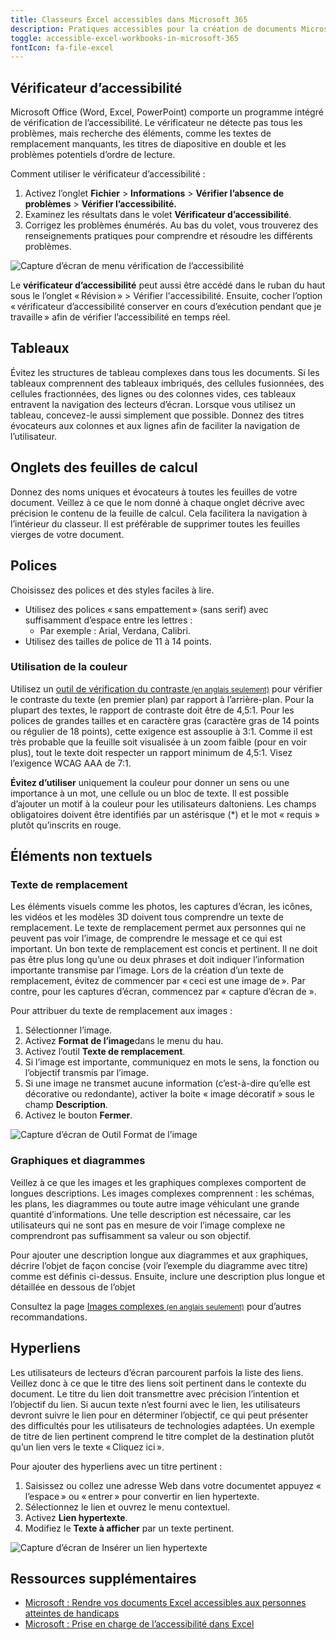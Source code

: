 ```yaml
---
title: Classeurs Excel accessibles dans Microsoft 365
description: Pratiques accessibles pour la création de documents Microsoft Excel.
toggle: accessible-excel-workbooks-in-microsoft-365
fontIcon: fa-file-excel
---
```


## Vérificateur d’accessibilité

Microsoft Office (Word, Excel, PowerPoint) comporte un programme intégré de vérification de l’accessibilité. Le vérificateur ne détecte pas tous les problèmes, mais recherche des éléments, comme les textes de remplacement manquants, les titres de diapositive en double et les problèmes potentiels d’ordre de lecture.

Comment utiliser le vérificateur d’accessibilité&nbsp;:

1. Activez l’onglet **Fichier** > **Informations** > **Vérifier l’absence de problèmes** > **Vérifier l’accessibilité.**
2. Examinez les résultats dans le volet **Vérificateur d’accessibilité**.
3. Corrigez les problèmes énumérés. Au bas du volet, vous trouverez des renseignements pratiques pour comprendre et résoudre les différents problèmes.

<div class="row">
<div class="col-md-7 mrgn-bttm-md">
<img class="img-responsive" src="{{ rootPath }}img/fr/office365/excel-365-001.jpg" alt="Capture d’écran de menu vérification de l’accessibilité" />
</div>
</div>

Le **vérificateur d’accessibilité** peut aussi être accédé dans le ruban du haut sous le l’onglet «&#8201;Révision&#8201;» \> Vérifier l'accessibilité. Ensuite, cocher l’option «&#8201;vérificateur d’accessibilité conserver en cours d’exécution pendant que je travaille&#8201;» afin de vérifier l’accessibilité en temps réel.

## Tableaux

Évitez les structures de tableau complexes dans tous les documents. Si les tableaux comprennent des tableaux imbriqués, des cellules fusionnées, des cellules fractionnées, des lignes ou des colonnes vides, ces tableaux entravent la navigation des lecteurs d’écran. Lorsque vous utilisez un tableau, concevez-le aussi simplement que possible. Donnez des titres évocateurs aux colonnes et aux lignes afin de faciliter la navigation de l’utilisateur.

## Onglets des feuilles de calcul

Donnez des noms uniques et évocateurs à toutes les feuilles de votre document. Veillez à ce que le nom donné à chaque onglet décrive avec précision le contenu de la feuille de calcul. Cela facilitera la navigation à l’intérieur du classeur. Il est préférable de supprimer toutes les feuilles vierges de votre document.

## Polices

Choisissez des polices et des styles faciles à lire.

- Utilisez des polices « sans empattement » (sans serif) avec suffisamment d’espace entre les lettres :
  - Par exemple : Arial, Verdana, Calibri.
- Utilisez des tailles de police de 11 à 14 points.

### Utilisation de la couleur

Utilisez un <a href="https://webaim.org/resources/contrastchecker/">outil de vérification du contraste<small> (en anglais seulement)</small></a> pour vérifier le contraste du texte (en premier plan) par rapport à l’arrière-plan. Pour la plupart des textes, le rapport de contraste doit être de 4,5:1. Pour les polices de grandes tailles et en caractère gras (caractère gras de 14 points ou régulier de 18 points), cette exigence est assouplie à 3:1. Comme il est très probable que la feuille soit visualisée à un zoom faible (pour en voir plus), tout le texte doit respecter un rapport minimum de 4,5:1. Visez l’exigence WCAG AAA de 7:1.

**Évitez d’utiliser** uniquement la couleur pour donner un sens ou une importance à un mot, une cellule ou un bloc de texte. Il est possible d’ajouter un motif à la couleur pour les utilisateurs daltoniens. Les champs obligatoires doivent être identifiés par un astérisque (*) et le mot «&nbsp;requis&nbsp;» plutôt qu’inscrits en rouge.

## Éléments non textuels

### Texte de remplacement

Les éléments visuels comme les photos, les captures d’écran, les icônes, les vidéos et les modèles 3D doivent tous comprendre un texte de remplacement. Le texte de remplacement permet aux personnes qui ne peuvent pas voir l’image, de comprendre le message et ce qui est important. Un bon texte de remplacement est concis et pertinent. Il ne doit pas être plus long qu’une ou deux phrases et doit indiquer l’information importante transmise par l’image. Lors de la création d’un texte de remplacement, évitez de commencer par «&#8201;ceci est une image de&#8201;». Par contre, pour les captures d’écran, commencez par «&nbsp;capture d’écran de&nbsp;».

Pour attribuer du texte de remplacement aux images&nbsp;:

1. Sélectionner l’image.
2. Activez **Format de l’image**dans le menu du hau.
3. Activez l’outil **Texte de remplacement**.
4. Si l’image est importante, communiquez en mots le sens, la fonction ou l’objectif transmis par l’image.
5. Si une image ne transmet aucune information (c’est-à-dire qu’elle est décorative ou redondante), activer la boite « image décoratif » sous le champ **Description**.
6. Activez le bouton **Fermer**.

<div class="row">
<div class="col-md-7">
<img class="img-responsive" src="{{ rootPath }}img/fr/office365/excel-365-002.jpg" alt="Capture d’écran de Outil Format de l’image" />
</div>
</div>

### Graphiques et diagrammes

Veillez à ce que les images et les graphiques complexes comportent de longues descriptions. Les images complexes comprennent : les schémas, les plans, les diagrammes ou toute autre image véhiculant une grande quantité d’informations. Une telle description est nécessaire, car les utilisateurs qui ne sont pas en mesure de voir l’image complexe ne comprendront pas suffisamment sa valeur ou son objectif.

Pour ajouter une description longue aux diagrammes et aux graphiques, décrire l’objet de façon concise (voir l’exemple du diagramme avec titre) comme est définis ci-dessus. Ensuite, inclure une description plus longue et détaillée en dessous de l’objet

Consultez la page <a href="https://www.w3.org/WAI/tutorials/images/complex/">Images complexes<small> (en anglais seulement)</small></a> pour d’autres recommandations.

## Hyperliens

Les utilisateurs de lecteurs d’écran parcourent parfois la liste des liens. Veillez donc à ce que le titre des liens soit pertinent dans le contexte du document. Le titre du lien doit transmettre avec précision l’intention et l’objectif du lien. Si aucun texte n’est fourni avec le lien, les utilisateurs devront suivre le lien pour en déterminer l’objectif, ce qui peut présenter des difficultés pour les utilisateurs de technologies adaptées. Un exemple de titre de lien pertinent comprend le titre complet de la destination plutôt qu’un lien vers le texte «&#8201;Cliquez ici&#8201;».

Pour ajouter des hyperliens avec un titre pertinent&nbsp;:

1. Saisissez ou collez une adresse Web dans votre documentet appuyez « l’espace » ou « entrer » pour convertir en lien hypertexte.
2. Sélectionnez le lien et ouvrez le menu contextuel.
3. Activez **Lien hypertexte**.
4. Modifiez le **Texte à afficher** par un texte pertinent.

<div class="row">
<div class="col-md-7">
<img class="img-responsive" src="{{ rootPath }}img/fr/office365/excel-365-003.jpg" alt="Capture d’écran de Insérer un lien hypertexte" />
</div>
</div>

## Ressources supplémentaires

- [Microsoft : Rendre vos documents Excel accessibles aux personnes atteintes de handicaps](https://support.microsoft.com/fr-fr/office/rendre-vos-documents-excel-accessibles-aux-personnes-atteintes-d-un-handicap-6cc05fc5-1314-48b5-8eb3-683e49b3e593?ui=en-us&rs=en-us&ad=us)
- [Microsoft : Prise en charge de l’accessibilité dans Excel](https://support.office.com/fr-fr/article/prise-en-charge-de-l-accessibilit%C3%A9-dans-excel-0976b140-7033-4e2d-8887-187280701bf8)
